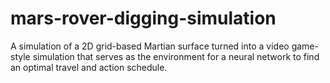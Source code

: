 # mars-rover-digging-simulation
A simulation of a 2D grid-based Martian surface turned into a video game-style simulation that serves as the environment for a neural network to find an optimal travel and action schedule.
